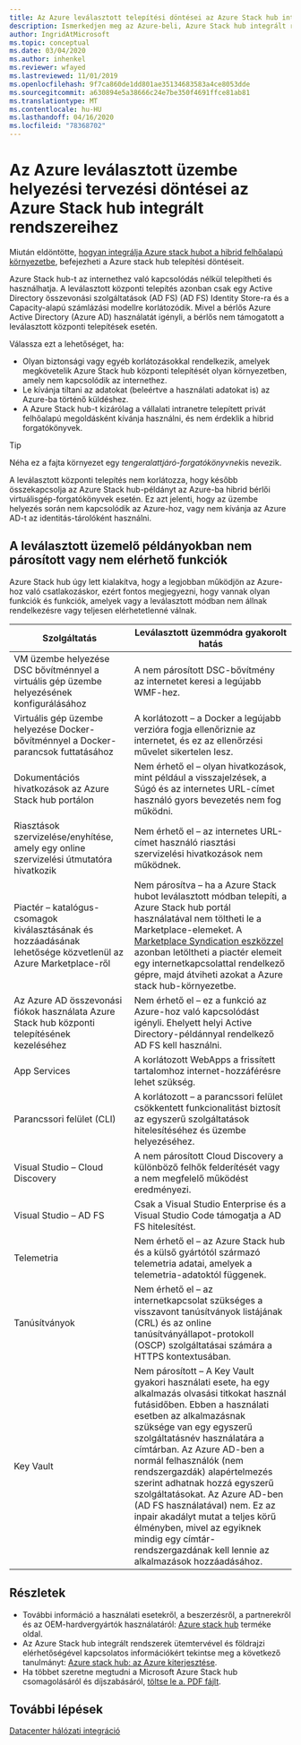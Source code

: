 ```yaml
---
title: Az Azure leválasztott telepítési döntései az Azure Stack hub integrált rendszereihez
description: Ismerkedjen meg az Azure-beli, Azure Stack hub integrált rendszerek központi telepítésével és a megfontolandó tervezési döntésekkel.
author: IngridAtMicrosoft
ms.topic: conceptual
ms.date: 03/04/2020
ms.author: inhenkel
ms.reviewer: wfayed
ms.lastreviewed: 11/01/2019
ms.openlocfilehash: 9f7ca860de1dd801ae35134683583a4ce8053dde
ms.sourcegitcommit: a630894e5a38666c24e7be350f4691ffce81ab81
ms.translationtype: MT
ms.contentlocale: hu-HU
ms.lasthandoff: 04/16/2020
ms.locfileid: "78368702"
---
```

# <a name="azure-disconnected-deployment-planning-decisions-for-azure-stack-hub-integrated-systems"></a>Az Azure leválasztott üzembe helyezési tervezési döntései az Azure Stack hub integrált rendszereihez
Miután eldöntötte, [hogyan integrálja Azure stack hubot a hibrid felhőalapú környezetbe](azure-stack-connection-models.md), befejezheti a Azure stack hub telepítési döntéseit.

Azure Stack hub-t az internethez való kapcsolódás nélkül telepítheti és használhatja. A leválasztott központi telepítés azonban csak egy Active Directory összevonási szolgáltatások (AD FS) (AD FS) Identity Store-ra és a Capacity-alapú számlázási modellre korlátozódik. Mivel a bérlős Azure Active Directory (Azure AD) használatát igényli, a bérlős nem támogatott a leválasztott központi telepítések esetén.

Válassza ezt a lehetőséget, ha:
- Olyan biztonsági vagy egyéb korlátozásokkal rendelkezik, amelyek megkövetelik Azure Stack hub központi telepítését olyan környezetben, amely nem kapcsolódik az internethez.
- Le kívánja tiltani az adatokat (beleértve a használati adatokat is) az Azure-ba történő küldéshez.
- A Azure Stack hub-t kizárólag a vállalati intranetre telepített privát felhőalapú megoldásként kívánja használni, és nem érdeklik a hibrid forgatókönyvek.

> [!TIP]
> Néha ez a fajta környezet egy *tengeralattjáró-forgatókönyvnek*is nevezik.

A leválasztott központi telepítés nem korlátozza, hogy később összekapcsolja az Azure Stack hub-példányt az Azure-ba hibrid bérlői virtuálisgép-forgatókönyvek esetén. Ez azt jelenti, hogy az üzembe helyezés során nem kapcsolódik az Azure-hoz, vagy nem kívánja az Azure AD-t az identitás-tárolóként használni.

## <a name="features-that-are-impaired-or-unavailable-in-disconnected-deployments"></a>A leválasztott üzemelő példányokban nem párosított vagy nem elérhető funkciók 
Azure Stack hub úgy lett kialakítva, hogy a legjobban működjön az Azure-hoz való csatlakozáskor, ezért fontos megjegyezni, hogy vannak olyan funkciók és funkciók, amelyek vagy a leválasztott módban nem állnak rendelkezésre vagy teljesen elérhetetlenné válnak.

|Szolgáltatás|Leválasztott üzemmódra gyakorolt hatás|
|-----|-----|
|VM üzembe helyezése DSC bővítménnyel a virtuális gép üzembe helyezésének konfigurálásához|A nem párosított DSC-bővítmény az internetet keresi a legújabb WMF-hez.|
|Virtuális gép üzembe helyezése Docker-bővítménnyel a Docker-parancsok futtatásához|A korlátozott – a Docker a legújabb verzióra fogja ellenőriznie az internetet, és ez az ellenőrzési művelet sikertelen lesz.|
|Dokumentációs hivatkozások az Azure Stack hub portálon|Nem érhető el – olyan hivatkozások, mint például a visszajelzések, a Súgó és az internetes URL-címet használó gyors bevezetés nem fog működni.|
|Riasztások szervizelése/enyhítése, amely egy online szervizelési útmutatóra hivatkozik|Nem érhető el – az internetes URL-címet használó riasztási szervizelési hivatkozások nem működnek.|
|Piactér – katalógus-csomagok kiválasztásának és hozzáadásának lehetősége közvetlenül az Azure Marketplace-ről|Nem párosítva – ha a Azure Stack hubot leválasztott módban telepíti, a Azure Stack hub portál használatával nem töltheti le a Marketplace-elemeket. A [Marketplace Syndication eszközzel](azure-stack-download-azure-marketplace-item.md) azonban letöltheti a piactér elemeit egy internetkapcsolattal rendelkező gépre, majd átviheti azokat a Azure stack hub-környezetbe.|
|Az Azure AD összevonási fiókok használata Azure Stack hub központi telepítésének kezeléséhez|Nem érhető el – ez a funkció az Azure-hoz való kapcsolódást igényli. Ehelyett helyi Active Directory-példánnyal rendelkező AD FS kell használni.|
|App Services|A korlátozott WebApps a frissített tartalomhoz internet-hozzáférésre lehet szükség.|
|Parancssori felület (CLI)|A korlátozott – a parancssori felület csökkentett funkcionalitást biztosít az egyszerű szolgáltatások hitelesítéséhez és üzembe helyezéséhez.|
|Visual Studio – Cloud Discovery|A nem párosított Cloud Discovery a különböző felhők felderítését vagy a nem megfelelő működést eredményezi.|
|Visual Studio – AD FS|Csak a Visual Studio Enterprise és a Visual Studio Code támogatja a AD FS hitelesítést.
Telemetria|Nem érhető el – az Azure Stack hub és a külső gyártótól származó telemetria adatai, amelyek a telemetria-adatoktól függenek.|
|Tanúsítványok|Nem érhető el – az internetkapcsolat szükséges a visszavont tanúsítványok listájának (CRL) és az online tanúsítványállapot-protokoll (OSCP) szolgáltatásai számára a HTTPS kontextusában.|
|Key Vault|Nem párosított – A Key Vault gyakori használati esete, ha egy alkalmazás olvasási titkokat használ futásidőben. Ebben a használati esetben az alkalmazásnak szüksége van egy egyszerű szolgáltatásnév használatára a címtárban. Az Azure AD-ben a normál felhasználók (nem rendszergazdák) alapértelmezés szerint adhatnak hozzá egyszerű szolgáltatásokat. Az Azure AD-ben (AD FS használatával) nem. Ez az inpair akadályt mutat a teljes körű élményben, mivel az egyiknek mindig egy címtár-rendszergazdának kell lennie az alkalmazások hozzáadásához.

## <a name="learn-more"></a>Részletek
- További információ a használati esetekről, a beszerzésről, a partnerekről és az OEM-hardvergyártók használatáról: [Azure stack hub](https://azure.microsoft.com/overview/azure-stack/) terméke oldal.
- Az Azure Stack hub integrált rendszerek ütemtervével és földrajzi elérhetőségével kapcsolatos információkért tekintse meg a következő tanulmányt: [Azure stack hub: az Azure kiterjesztése](https://azure.microsoft.com/resources/azure-stack-an-extension-of-azure/). 
- Ha többet szeretne megtudni a Microsoft Azure Stack hub csomagolásáról és díjszabásáról, [töltse le a. PDF fájlt](https://azure.microsoft.com/mediahandler/files/resourcefiles/5bc3f30c-cd57-4513-989e-056325eb95e1/Azure-Stack-packaging-and-pricing-datasheet.pdf). 

## <a name="next-steps"></a>További lépések
[Datacenter hálózati integráció](azure-stack-network.md)
